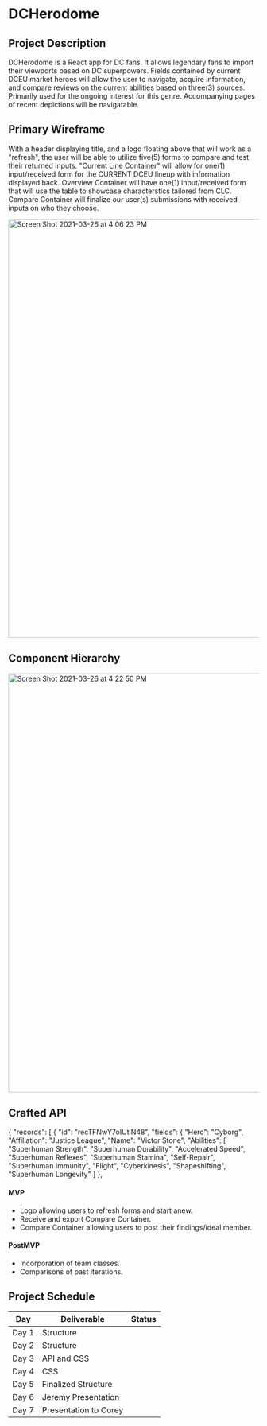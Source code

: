 # DCHerodome

## Project Description
DCHerodome is a React app for DC fans. It allows legendary fans to import their viewports based on DC superpowers. Fields contained by current DCEU market heroes will allow the user to navigate, acquire information, and compare reviews on the current abilities based on three(3) sources. Primarily used for the ongoing interest for this genre. Accompanying pages of recent depictions will be navigatable. 

## Primary Wireframe
With a header displaying title, and a logo floating above that will work as a "refresh", the user will be able to utilize five(5) forms to compare and test their returned inputs. "Current Line Container" will allow for one(1) input/received form for the CURRENT DCEU lineup with information displayed back. Overview Container will have one(1) input/received form that will use the table to showcase characterstics tailored from CLC. Compare Container will finalize our user(s) submissions with received inputs on who they choose. 

<img width="842" alt="Screen Shot 2021-03-26 at 4 06 23 PM" src="https://user-images.githubusercontent.com/80211439/112687022-3b183400-8e4d-11eb-922d-563221bbf622.png">

## Component Hierarchy

<img width="843" alt="Screen Shot 2021-03-26 at 4 22 50 PM" src="https://user-images.githubusercontent.com/80211439/112688635-892e3700-8e4f-11eb-97bf-1a9298344fcc.png">

## Crafted API
{
    "records": [
        {
            "id": "recTFNwY7oIUtiN48",
            "fields": {
                "Hero": "Cyborg",
                "Affiliation": "Justice League",
                "Name": "Victor Stone",
                "Abilities": [
                    "Superhuman Strength",
                    "Superhuman Durability",
                    "Accelerated Speed",
                    "Superhuman Reflexes",
                    "Superhuman Stamina",
                    "Self-Repair",
                    "Superhuman Immunity",
                    "Flight",
                    "Cyberkinesis",
                    "Shapeshifting",
                    "Superhuman Longevity"
                ]
            },
            
#### MVP

- Logo allowing users to refresh forms and start anew.
- Receive and export Compare Container.
- Compare Container allowing users to post their findings/ideal member.

#### PostMVP

- Incorporation of team classes.
- Comparisons of past iterations.

## Project Schedule

| Day      | Deliverable                                | Status   |
| -------- | ------------------------------------------ | -------- |
| Day 1    | Structure                                  |          |
| Day 2    | Structure                                  |          |
| Day 3    | API and CSS                                |          |
| Day 4    | CSS                                        |          |
| Day 5    | Finalized Structure                        |          |
| Day 6    | Jeremy Presentation                        |          |
| Day 7    | Presentation to Corey                      |          |
